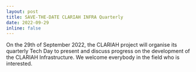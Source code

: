 ```yaml
---
layout: post
title: SAVE-THE-DATE CLARIAH INFRA Quarterly
date: 2022-09-29
inline: false
---
```


On the 29th of September 2022, the CLARIAH project will organise its quarterly Tech Day to present and discuss progress on the development of the CLARIAH Infrastructure. We welcome everybody in the field who is interested.
